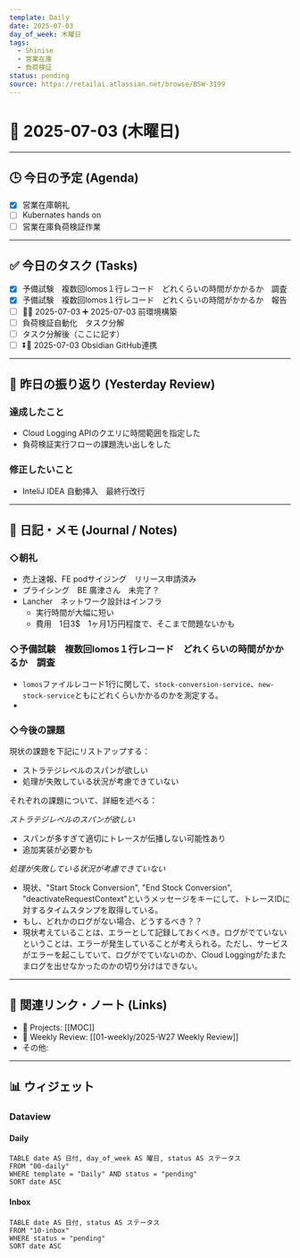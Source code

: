 ```yaml
---
template: Daily
date: 2025-07-03
day_of_week: 木曜日
tags:
  - Shinise
  - 営業在庫
  - 負荷検証
status: pending
source: https://retailai.atlassian.net/browse/BSW-3199
---
```


# 📅 2025-07-03 (木曜日)

---

## 🕒 今日の予定 (Agenda)
- [x] 営業在庫朝礼
- [ ] Kubernates hands on
- [ ] 営業在庫負荷検証作業

---

## ✅ 今日のタスク (Tasks)
- [x] 予備試験　複数回lomos１行レコード　どれくらいの時間がかかるか　調査
- [x] 予備試験　複数回lomos１行レコード　どれくらいの時間がかかるか　報告
- [ ] 🔽📅 2025-07-03 ➕ 2025-07-03 前環境構築
- [ ] 負荷検証自動化　タスク分解
- [ ] タスク分解後（ここに記す）
- [ ] ⏬📅 2025-07-03 Obsidian GitHub連携

---

## 🔄 昨日の振り返り (Yesterday Review)
### 達成したこと
- Cloud Logging APIのクエリに時間範囲を指定した
- 負荷検証実行フローの課題洗い出しをした
### 修正したいこと
- InteliJ IDEA 自動挿入　最終行改行
---

## 📝 日記・メモ (Journal / Notes)

### ◇朝礼
- 売上速報、FE podサイジング　リリース申請済み
- プライシング　BE 廣津さん　未完了？
- Lancher　ネットワーク設計はインフラ
	- 実行時間が大幅に短い
	- 費用　1日3$　1ヶ月1万円程度で、そこまで問題ないかも

### ◇予備試験　複数回lomos１行レコード　どれくらいの時間がかかるか　調査
- `lomos`ファイルレコード1行に関して、`stock-conversion-service`、`new-stock-service`ともにどれくらいかかるのかを測定する。
- 



### ◇今後の課題
現状の課題を下記にリストアップする：
- ストラテジレベルのスパンが欲しい
- 処理が失敗している状況が考慮できていない

それぞれの課題について、詳細を述べる：

*ストラテジレベルのスパンが欲しい*
- スパンが多すぎて適切にトレースが伝播しない可能性あり
- 追加実装が必要かも

*処理が失敗している状況が考慮できていない*
- 現状、"Start Stock Conversion", "End Stock Conversion", "deactivateRequestContext"というメッセージをキーにして、トレースIDに対するタイムスタンプを取得している。
- もし、どれかのログがない場合、どうするべき？？
- 現状考えていることは、エラーとして記録しておくべき。ログがでていないということは、エラーが発生していることが考えられる。ただし、サービスがエラーを起こしていて、ログがでていないのか、Cloud Loggingがたまたまログを出せなかったのかの切り分けはできない。


---

## 🔗 関連リンク・ノート (Links)
- 📂 Projects: [[MOC]]
- 📂 Weekly Review: [[01-weekly/2025-W27 Weekly Review]]
- その他: 

---

## 📊 ウィジェット

### Dataview

#### Daily

```dataview
TABLE date AS 日付, day_of_week AS 曜日, status AS ステータス
FROM "00-daily"
WHERE template = "Daily" AND status = "pending"
SORT date ASC
```

#### Inbox
```dataview
TABLE date AS 日付, status AS ステータス
FROM "10-inbox"
WHERE status = "pending"
SORT date ASC
```
